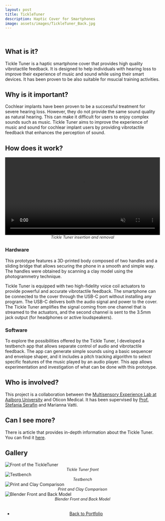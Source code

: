 ```yaml
---
layout: post
title: TickleTuner
description: Haptic Cover for Smartphones
image: assets/images/TickleTuner_Back.jpg
---
```


<!-- Main -->
<div id="main" class="alt">

<!-- One -->
<section id="one">
	<div class="inner">
		<header class="major">
			<!-- <h1>SoundCubes</h1> -->
		</header>


<!-- Content -->

<h2>What is it?</h2>
<p>Tickle Tuner is a haptic smartphone cover that provides high quality vibrotactile feedback. It is designed to help individuals with hearing loss to improve their experience of music and sound while using their smart devices. It has been proven to be also suitable for msucial training activities.</p>	

<h2>Why is it important?</h2>
<p>Cochlear implants have been proven to be a successful treatment for severe hearing loss. However, they do not provide the same sound quality as natural hearing. This can make it difficult for users to enjoy complex sounds such as music. Tickle Tuner aims to improve the experience of music and sound for cochlear implant users by providing vibrotactile feedback that enhances the perception of sound.</p>

<h2>How does it work?</h2>
<p><span class="image right" style="max-width: 400px;"><video width="100%" autoplay loop muted>
    <source src="{% link assets/images/TickleTuner_Insert_Remove.webm %}" type="video/mp4">
    Your browser does not support the video tag.
</video><br><em style="display: block; text-align: center; font-size: 0.9em;">Tickle Tuner insertion and removal</em></span></p>

<h3>Hardware</h3>
<p>This prototype features a 3D-printed body composed of two handles and a sliding bridge that allows securing the phone in a smooth and simple way. The handles were obtained by scanning a clay model using the photogrammetry technique.</p> 

<p>Tickle Tuner is equipped with two high-fidelity voice coil actuators to provide powerful and accurate vibrotactile feedback. The smartphone can be connected to the cover through the USB-C port without installing any program. The USB-C delivers both the audio signal and power to the cover. The Tickle Tuner amplifies the signal coming from one channel that is streamed to the actuators, and the second channel is sent to the 3.5mm jack output (for headphones or active loudspeakers).</p>

<h3>Software</h3>
<p>To explore the possibilities offered by the Tickle Tuner, I developed a testbench app that allows separate control of audio and vibrotactile feedback. The app can generate simple sounds using a basic sequencer and envelope shaper, and it includes a pitch tracking algorithm to select specific features of the music played by an audio player. This app allows experimentation and investigation of what can be done with this prototype.</p>

<h2>Who is involved?</h2>
<p>This project is a collaboration between the <a href="https://melcph.create.aau.dk">Multisensory Experience Lab at Aalborg University</a> and Oticon Medical. It has been supervised by <a href="https://vbn.aau.dk/en/persons/107881">Prof. Stefania Serafin</a> and Marianna Vatti.</p>

<h2>Can I see more?</h2>
<p>There is article that provides in-depth information about the Tickle Tuner. You can find it <a href="https://link.springer.com/chapter/10.1007/978-3-031-15019-7_2">here</a>.</p>


<h2>Gallery</h2>
<div class="row">
	<div class="6u 12u$(small)">
		<span class="image fit" style="max-width: 500px;"><img src="{% link assets/images/TickleTuner_Front.jpg %}" alt="Front of the TickleTuner"/><br><em style="display: block; text-align: center; font-size: 0.9em;">Tickle Tuner front</em></span>
	</div>
	<div class="6u$ 12u$(small)">
		<span class="image fit" style="max-width: 500px;"><img src="{% link assets/images/Testbench.jpg %}" alt="Testbench"/><br><em style="display: block; text-align: center; font-size: 0.9em;">Testbench</em></span>
	</div>
	<div class="6u 12u$(small)">
		<span class="image fit" style="max-width: 500px;"><img src="{% link assets/images/Print_Clay_Comparison.jpg %}" alt="Print and Clay Comparison"/><br><em style="display: block; text-align: center; font-size: 0.9em;">Print and Clay Comparison</em></span>
	</div>
	<div class="6u$ 12u$(small)">
		<span class="image fit" style="max-width: 500px;"><img src="{% link assets/images/Blender_Front-Back_Model.jpg %}" alt="Blender Front and Back Model"/><br><em style="display: block; text-align: center; font-size: 0.9em;">Blender Front and Back Model</em></span>
	</div>
</div>

<br>
<div style="text-align: center;">
	<ul class="actions">
		<li><a href="Portfolio.html" class="button">Back to Portfolio</a></li>
	</ul>
</div>
